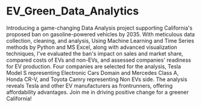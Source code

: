 # EV_Green_Data_Analytics
Introducing a game-changing Data Analysis project supporting California's proposed ban on gasoline-powered vehicles by 2035. With meticulous data collection, cleaning, and analysis, Using Machine Learning and Time Series methods by Python and MS Excel, along with advanced visualization techniques, I've evaluated the ban's impact on sales and market share, compared costs of EVs and non-EVs, and assessed companies' readiness for EV production. 
Four companies are selected for the analysis, Tesla Model S representing Electronic Cars Domain and Mercedes Class A, Honda CR-V, and Toyota Camry representing Non EVs side.
The analysis reveals Tesla and other EV manufacturers as frontrunners, offering affordability advantages. Join me in driving positive change for a greener California!
